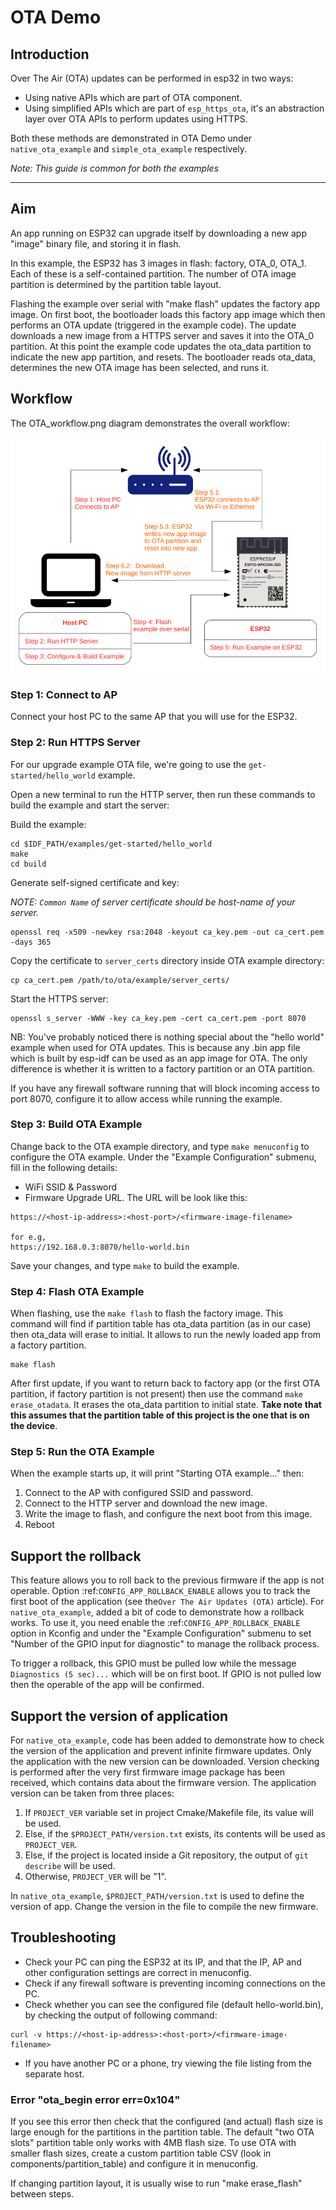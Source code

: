 # OTA Demo

## Introduction

Over The Air (OTA) updates can be performed in esp32 in two ways:

- Using native APIs which are part of OTA component.
- Using simplified APIs which are part of `esp_https_ota`, it's an abstraction layer over OTA APIs to perform updates using HTTPS.

Both these methods are demonstrated in OTA Demo under `native_ota_example` and `simple_ota_example` respectively.

*Note: This guide is common for both the examples*

---

## Aim

An app running on ESP32 can upgrade itself by downloading a new app "image" binary file, and storing it in flash.

In this example, the ESP32 has 3 images in flash: factory, OTA_0, OTA_1. Each of these is a self-contained partition. The number of OTA image partition is determined by the partition table layout.

Flashing the example over serial with "make flash" updates the factory app image. On first boot, the bootloader loads this factory app image which then performs an OTA update (triggered in the example code). The update downloads a new image from a HTTPS server and saves it into the OTA_0 partition. At this point the example code updates the ota_data partition to indicate the new app partition, and resets. The bootloader reads ota_data, determines the new OTA image has been selected, and runs it.


## Workflow

The OTA_workflow.png diagram demonstrates the overall workflow:

![OTA Workflow diagram](OTA_workflow.png)

### Step 1: Connect to AP

Connect your host PC to the same AP that you will use for the ESP32.

### Step 2: Run HTTPS Server

For our upgrade example OTA file, we're going to use the `get-started/hello_world` example.

Open a new terminal to run the HTTP server, then run these commands to build the example and start the server:

Build the example:

```
cd $IDF_PATH/examples/get-started/hello_world
make
cd build
```

Generate self-signed certificate and key:

*NOTE: `Common Name` of server certificate should be host-name of your server.*

```
openssl req -x509 -newkey rsa:2048 -keyout ca_key.pem -out ca_cert.pem -days 365

```

Copy the certificate to `server_certs` directory inside OTA example directory:

```
cp ca_cert.pem /path/to/ota/example/server_certs/
```


Start the HTTPS server:

```
openssl s_server -WWW -key ca_key.pem -cert ca_cert.pem -port 8070
```

NB: You've probably noticed there is nothing special about the "hello world" example when used for OTA updates. This is because any .bin app file which is built by esp-idf can be used as an app image for OTA. The only difference is whether it is written to a factory partition or an OTA partition.

If you have any firewall software running that will block incoming access to port 8070, configure it to allow access while running the example.

### Step 3: Build OTA Example

Change back to the OTA example directory, and type `make menuconfig` to configure the OTA example. Under the "Example Configuration" submenu, fill in the following details:

* WiFi SSID & Password
* Firmware Upgrade URL. The URL will be look like this:

```
https://<host-ip-address>:<host-port>/<firmware-image-filename>

for e.g,
https://192.168.0.3:8070/hello-world.bin
```

Save your changes, and type `make` to build the example.

### Step 4: Flash OTA Example

When flashing, use the `make flash` to flash the factory image. This command will find if partition table has ota_data partition (as in our case) then ota_data will erase to initial. 
It allows to run the newly loaded app from a factory partition.

```
make flash
```

After first update, if you want to return back to factory app (or the first OTA partition, if factory partition is not present) then use the command `make erase_otadata`. 
It erases the ota_data partition to initial state. **Take note that this assumes that the partition table of this project is the one that is on the device**.

### Step 5: Run the OTA Example

When the example starts up, it will print "Starting OTA example..." then:

1. Connect to the AP with configured SSID and password.
2. Connect to the HTTP server and download the new image.
3. Write the image to flash, and configure the next boot from this image.
4. Reboot

## Support the rollback

This feature allows you to roll back to the previous firmware if the app is not operable. Option :ref:`CONFIG_APP_ROLLBACK_ENABLE` allows you to track the first boot of the application (see the``Over The Air Updates (OTA)`` article). 
For ``native_ota_example``, added a bit of code to demonstrate how a rollback works. To use it, you need enable the :ref:`CONFIG_APP_ROLLBACK_ENABLE` option in Kconfig and under the "Example Configuration" submenu to set "Number of the GPIO input for diagnostic" to manage the rollback process.

To trigger a rollback, this GPIO must be pulled low while the message `Diagnostics (5 sec)...` which will be on first boot.
If GPIO is not pulled low then the operable of the app will be confirmed.

## Support the version of application

For ``native_ota_example``, code has been added to demonstrate how to check the version of the application and prevent infinite firmware updates. Only the application with the new version can be downloaded. Version checking is performed after the very first firmware image package has been received, which contains data about the firmware version. The application version can be taken from three places:

1. If ``PROJECT_VER`` variable set in project Cmake/Makefile file, its value will be used.
2. Else, if the ``$PROJECT_PATH/version.txt`` exists, its contents will be used as ``PROJECT_VER``.
3. Else, if the project is located inside a Git repository, the output of ``git describe`` will be used.
4. Otherwise, ``PROJECT_VER`` will be "1".

In ``native_ota_example``, ``$PROJECT_PATH/version.txt`` is used to define the version of app. Change the version in the file to compile the new firmware.

## Troubleshooting

* Check your PC can ping the ESP32 at its IP, and that the IP, AP and other configuration settings are correct in menuconfig.
* Check if any firewall software is preventing incoming connections on the PC.
* Check whether you can see the configured file (default hello-world.bin), by checking the output of following command:

 ```
 curl -v https://<host-ip-address>:<host-port>/<firmware-image-filename>
 ```

* If you have another PC or a phone, try viewing the file listing from the separate host.

### Error "ota_begin error err=0x104"

If you see this error then check that the configured (and actual) flash size is large enough for the partitions in the partition table. The default "two OTA slots" partition table only works with 4MB flash size. To use OTA with smaller flash sizes, create a custom partition table CSV (look in components/partition_table) and configure it in menuconfig.

If changing partition layout, it is usually wise to run "make erase_flash" between steps.
